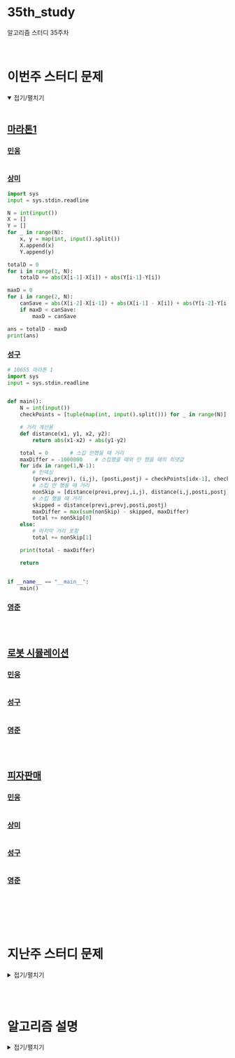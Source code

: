 # 35th_study

알고리즘 스터디 35주차

<br/>

# 이번주 스터디 문제

<details markdown="1" open>
<summary>접기/펼치기</summary>

<br/>

## [마라톤1](https://www.acmicpc.net/problem/10655)

### [민웅](./마라톤1/민웅.py)

```py

```

### [상미](./마라톤1/상미.py)

```py
import sys
input = sys.stdin.readline

N = int(input())
X = []
Y = []
for _ in range(N):
    x, y = map(int, input().split())
    X.append(x)
    Y.append(y)

totalD = 0
for i in range(1, N):
    totalD += abs(X[i-1]-X[i]) + abs(Y[i-1]-Y[i])

maxD = 0
for i in range(2, N):
    canSave = abs(X[i-2]-X[i-1]) + abs(X[i-1] - X[i]) + abs(Y[i-2]-Y[i-1]) + abs(Y[i-1] - Y[i]) - (abs(X[i-2]-X[i]) + abs(Y[i-2]-Y[i]))
    if maxD < canSave:
        maxD = canSave

ans = totalD - maxD
print(ans)
```

### [성구](./마라톤1/성구.py)

```py
# 10655 마라톤 1
import sys
input = sys.stdin.readline


def main():
    N = int(input())
    checkPoints = [tuple(map(int, input().split())) for _ in range(N)]

    # 거리 계산용
    def distance(x1, y1, x2, y2):
        return abs(x1-x2) + abs(y1-y2)

    total = 0       # 스킵 안했을 때 거리
    maxDiffer = -1000000    # 스킵했을 때와 안 했을 때의 최댓값
    for idx in range(1,N-1):
        # 인덱싱
        (previ,prevj), (i,j), (posti,postj) = checkPoints[idx-1], checkPoints[idx], checkPoints[idx+1]
        # 스킵 안 했을 때 거리
        nonSkip = [distance(previ,prevj,i,j), distance(i,j,posti,postj)]
        # 스킵 했을 때 거리
        skipped = distance(previ,prevj,posti,postj)
        maxDiffer = max(sum(nonSkip) - skipped, maxDiffer)
        total += nonSkip[0]
    else:
        # 마지막 거리 포함
        total += nonSkip[1]

    print(total - maxDiffer)

    return


if __name__ == "__main__":
    main()
```

### [영준](./마라톤1/영준.py)

```py

```

<br/>

## [로봇 시뮬레이션](https://www.acmicpc.net/problem/2174)

### [민웅](./로봇%20시뮬레이션/민웅.py)

```py

```

### [성구](./로봇%20시뮬레이션/성구.py)

```py

```

### [영준](./로봇%20시뮬레이션/영준.py)

```py

```

<br/>

## [피자판매](https://www.acmicpc.net/problem/2632)

### [민웅](./피자판매/민웅.py)

```py

```

### [상미](./피자판매/상미.py)

```py

```

### [성구](./피자판매/성구.py)

```py

```

### [영준](./피자판매/영준.py)

```py

```

<br/>

</details>

<br/><br/>

# 지난주 스터디 문제

<details markdown="1">
<summary>접기/펼치기</summary>

<br/>

## [무기 공학](https://www.acmicpc.net/problem/18430)

### [민웅](./무기%20공학/민웅.py)

```py

```

### [상미](./무기%20공학/상미.py)

```py
import sys
input = sys.stdin.readline

def boomerang1(i, j):
    if i > 0 and j < M - 1 and not visited[i][j] and not visited[i-1][j] and not visited[i][j+1]:
        return (tree[i][j]*2 + tree[i-1][j] + tree[i][j+1], (i, j), (i-1, j), (i, j+1))
    return None

def boomerang2(i, j):
    if i < N - 1 and j < M - 1 and not visited[i][j] and not visited[i+1][j] and not visited[i][j+1]:
        return (tree[i][j]*2 + tree[i+1][j] + tree[i][j+1], (i, j), (i+1, j), (i, j+1))
    return None

def boomerang3(i, j):
    if i < N - 1 and j > 0 and not visited[i][j] and not visited[i+1][j] and not visited[i][j-1]:
        return (tree[i][j]*2 + tree[i+1][j] + tree[i][j-1], (i, j), (i+1, j), (i, j-1))
    return None

def boomerang4(i, j):
    if i > 0 and j > 0 and not visited[i][j] and not visited[i-1][j] and not visited[i][j-1]:
        return (tree[i][j]*2 + tree[i-1][j] + tree[i][j-1], (i, j), (i-1, j), (i, j-1))
    return None

def bt(i, j, tmp):
    global ans
    if j == M:
        j = 0
        i += 1
    if i == N:
        ans = max(ans, tmp)
        return

    for boomerang in [boomerang1, boomerang2, boomerang3, boomerang4]:
        result = boomerang(i, j)
        if result:
            value, p1, p2, p3 = result
            visited[p1[0]][p1[1]] = visited[p2[0]][p2[1]] = visited[p3[0]][p3[1]] = 1
            bt(i, j + 1, tmp + value)
            visited[p1[0]][p1[1]] = visited[p2[0]][p2[1]] = visited[p3[0]][p3[1]] = 0

    bt(i, j + 1, tmp)

N, M = map(int, input().split())
tree = [list(map(int, input().split())) for _ in range(N)]
visited = [[0] * M for _ in range(N)]
ans = 0

bt(0, 0, 0)
print(ans)

```

### [성구](./무기%20공학/성구.py)

```py
# 18430 무기 공학
import sys
input = sys.stdin.readline


def main():
    N, M = map(int, input().split())
    log = [list(map(int, input().split())) for _ in range(N)]

    bumerang = [(0,-1,1,0), (-1,0,0,-1), (-1,0,0,1), (1,0,0,1)]

    if N < 2 or M < 2:
        print(0)
        return

    visited = [[0] * M for _ in range(N)]

    def bt(idx, strength, maxv):
        # indexing
        if idx == N*M:
            maxv = max(maxv, strength)
            return maxv

        # i,j unzip
        i,j = idx // M, idx % M
        if not visited[i][j]:   # 이미 사용한 부분은 넘어감
            # 부메랑 만들 수 있는지 판단
            for ly,lx, ry,rx in bumerang:
                ly+= i
                lx+= j
                ry+= i
                rx+= j
                if (
                    0 <= ly < N
                    and 0 <= ry < N
                    and 0 <= lx < M
                    and 0 <= rx < M
                    and not visited[ly][lx]
                    and not visited[ry][rx]
                    ):
                    # 만들 수 있으면 체크하고 다음으로 넘어감
                    visited[ly][lx] = visited[i][j] =  visited[ry][rx] = 1
                    maxv = max(maxv, bt(idx+1, strength+log[i][j] * 2+log[ly][lx]+log[ry][rx], maxv))
                    # 체크했으면 원복
                    visited[ly][lx] = visited[i][j] =  visited[ry][rx] = 0

        maxv = max(maxv, bt(idx+1, strength, maxv))
        return maxv

    print(bt(0, 0, 0))
    return


if __name__ == "__main__":
    main()
```

### [영준](./무기%20공학/영준.py)

```py

```

</details>

<br/><br/>

# 알고리즘 설명

<details markdown="1">
<summary>접기/펼치기</summary>

</details>
